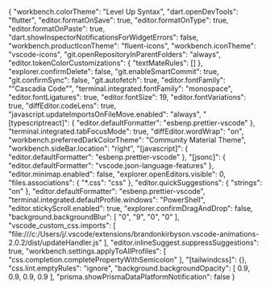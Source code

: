 {
    "workbench.colorTheme": "Level Up Syntax",
    "dart.openDevTools": "flutter",
    "editor.formatOnSave": true,
    "editor.formatOnType": true,
    "editor.formatOnPaste": true,
    "dart.showInspectorNotificationsForWidgetErrors": false,
    "workbench.productIconTheme": "fluent-icons",
    "workbench.iconTheme": "vscode-icons",
    "git.openRepositoryInParentFolders": "always",
    "editor.tokenColorCustomizations": {
        "textMateRules": []
    },
    "explorer.confirmDelete": false,
    "git.enableSmartCommit": true,
    "git.confirmSync": false,
    "git.autofetch": true,
    "editor.fontFamily": "\"Cascadia Code\"",
    "terminal.integrated.fontFamily": "monospace",
    "editor.fontLigatures": true,
    "editor.fontSize": 19,
    "editor.fontVariations": true,
    "diffEditor.codeLens": true,
    "javascript.updateImportsOnFileMove.enabled": "always",
    "[typescriptreact]": {
        "editor.defaultFormatter": "esbenp.prettier-vscode"
    },
    "terminal.integrated.tabFocusMode": true,
    "diffEditor.wordWrap": "on",
    "workbench.preferredDarkColorTheme": "Community Material Theme",
    "workbench.sideBar.location": "right",
    "[javascript]": {
        "editor.defaultFormatter": "esbenp.prettier-vscode"
    },
    "[jsonc]": {
        "editor.defaultFormatter": "vscode.json-language-features"
    },
    "editor.minimap.enabled": false,
    "explorer.openEditors.visible": 0,
    "files.associations": {
        "*.css": "css"
    },
    "editor.quickSuggestions": {
        "strings": "on"
    },
    "editor.defaultFormatter": "esbenp.prettier-vscode",
    "terminal.integrated.defaultProfile.windows": "PowerShell",
    "editor.stickyScroll.enabled": true,
    "explorer.confirmDragAndDrop": false,
    "background.backgroundBlur": [
        "0",
        "9",
        "0",
        "0"
    ],
    "vscode_custom_css.imports": [
        "file:///c:/Users/j/.vscode/extensions/brandonkirbyson.vscode-animations-2.0.2/dist/updateHandler.js"
    ],
    "editor.inlineSuggest.suppressSuggestions": true,
    "workbench.settings.applyToAllProfiles": [
        "css.completion.completePropertyWithSemicolon"
    ],
    "[tailwindcss]": {},
    "css.lint.emptyRules": "ignore",
    "background.backgroundOpacity": [
        0.9,
        0.9,
        0.9,
        0.9
    ],
    "prisma.showPrismaDataPlatformNotification": false
}
